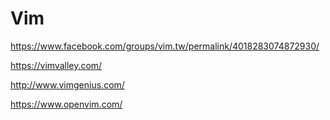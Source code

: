 # Vim

https://www.facebook.com/groups/vim.tw/permalink/4018283074872930/

https://vimvalley.com/

http://www.vimgenius.com/

https://www.openvim.com/


